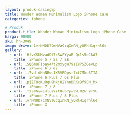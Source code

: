 ```yaml
---
layout: produk-casinghp
title: Wonder Woman Minimalism Logo iPhone Case
categories: iphone

# Produk
product-title: Wonder Woman Minimalism Logo iPhone Case
harga: 90000
sku: hn-3849
image-drive: 1vrNN0D7CmNVzGcqInRN_yQRhH1qrhl6e
gallery:
  - url: 1HfvXSUMvadD17cSwFYyaR-Qo1s5oCkA7
    title: iPhone 5 / 5s / SE
  - url: 1SQ6muF1pay47t2mxygW79zIHPSZGevLp
    title: iPhone 6 / 6s
  - url: 1i7vd-dHnNBwc1X5VRDpsr7xL7Mku3TIA
    title: iPhone 6 Plus / 6s Plus
  - url: 1pjZFOcKuRgHGMkj82YnnDRKuBf9CN_Mx
    title: iPhone 7 / 8
  - url: 1T330GywL4luNYSt8ub7pw3WJNZW_BxXU
    title: iPhone 7 Plus / 8 Plus
  - url: 1vrNN0D7CmNVzGcqInRN_yQRhH1qrhl6e
    title: iPhone X
---
```

